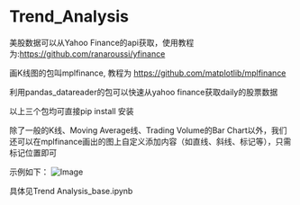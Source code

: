 # Trend_Analysis

美股数据可以从Yahoo Finance的api获取，使用教程为:https://github.com/ranaroussi/yfinance

画K线图的包叫mplfinance, 教程为 https://github.com/matplotlib/mplfinance

利用pandas_datareader的包可以快速从yahoo finance获取daily的股票数据

以上三个包均可直接pip install 安装

除了一般的K线、Moving Average线、Trading Volume的Bar Chart以外，我们还可以在mplfinance画出的图上自定义添加内容（如直线、斜线、标记等），只需标记位置即可

示例如下：
![Image](https://github.com/YZhang0303/Trend_Analysis/blob/main/AAPL_candle_line.jpg?raw=True)

具体见Trend Analysis_base.ipynb



